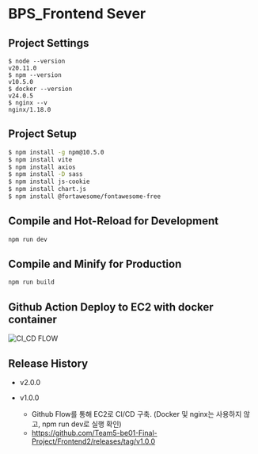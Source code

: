 # BPS_Frontend Sever

## Project Settings
```
$ node --version
v20.11.0
$ npm --version
v10.5.0
$ docker --version
v24.0.5
$ nginx --v
nginx/1.18.0
```

## Project Setup

```sh
$ npm install -g npm@10.5.0
$ npm install vite
$ npm install axios
$ npm install -D sass
$ npm install js-cookie
$ npm install chart.js
$ npm install @fortawesome/fontawesome-free

```
## Compile and Hot-Reload for Development

```sh
npm run dev
```

## Compile and Minify for Production

```sh
npm run build
```

## Github Action Deploy to EC2 with docker container
![CI_CD FLOW](https://github.com/Team5-be01-Final-Project/Frontend2/assets/148880521/9a938183-64a8-4691-b0b9-7cd1308fee0e)

## Release History
- v2.0.0

- v1.0.0
  - Github Flow를 통해 EC2로 CI/CD 구축. (Docker 및 nginx는 사용하지 않고, npm run dev로 실행 확인)
  - https://github.com/Team5-be01-Final-Project/Frontend2/releases/tag/v1.0.0
